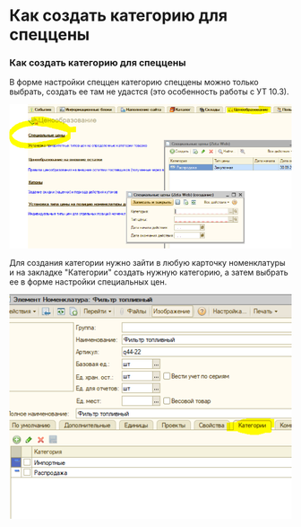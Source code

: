 # Как создать категорию для спеццены

### Как создать категорию для спеццены

В форме настройки спеццен категорию спеццены можно только выбрать, создать ее там не удастся \(это особенность работы с УТ 10.3\).  

![](../.gitbook/assets/image%20%28169%29.png)

Для создания категории нужно зайти в любую карточку номенклатуры и на закладке "Категории" создать нужную категорию,  а затем выбрать ее в форме настройки специальных цен.

![](../.gitbook/assets/image%20%2881%29.png)

